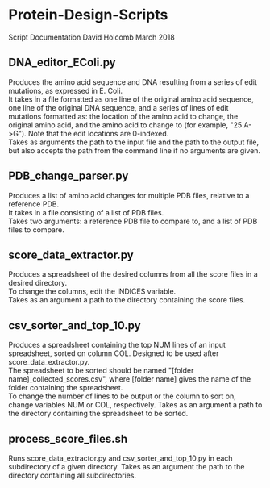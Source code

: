 # Protein-Design-Scripts
Script Documentation
David Holcomb
March 2018

## DNA_editor_EColi.py
Produces the amino acid sequence and DNA resulting from a series of edit mutations, as expressed in E. Coli.  
It takes in a file formatted as one line of the original amino acid sequence, one line of the original DNA sequence, and a series of lines of edit mutations formatted as: the location of the amino acid to change, the original amino acid, and the amino acid to change to (for example, "25 A->G"). Note that the edit locations are 0-indexed.  
Takes as arguments the path to the input file and the path to the output file, but also accepts the path from the command line if no arguments are given.  

## PDB_change_parser.py
Produces a list of amino acid changes for multiple PDB files, relative to a reference PDB.  
It takes in a file consisting of a list of PDB files.  
Takes two arguments: a reference PDB file to compare to, and a list of PDB files to compare.  

## score_data_extractor.py
Produces a spreadsheet of the desired columns from all the score files in a desired directory.  
To change the columns, edit the INDICES variable.  
Takes as an argument a path to the directory containing the score files.  

## csv_sorter_and_top_10.py
Produces a spreadsheet containing the top NUM lines of an input spreadsheet, sorted on column COL. Designed to be used after score_data_extractor.py.  
The spreadsheet to be sorted should be named "[folder name]_collected_scores.csv", where [folder name] gives the name of the folder containing the spreadsheet.  
To change the number of lines to be output or the column to sort on, change variables NUM or COL, respectively.
Takes as an argument a path to the directory containing the spreadsheet to be sorted.  

## process_score_files.sh
Runs score_data_extractor.py and csv_sorter_and_top_10.py in each subdirectory of a given directory. 
Takes as an argument the path to the directory containing all subdirectories.  